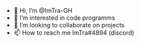 - 👋 Hi, I’m @ImTra-GH
- 👀 I’m interested in code programms
- 💞️ I’m looking to collaborate on projects
- 📫 How to reach me ImTra#4894 (discord)
